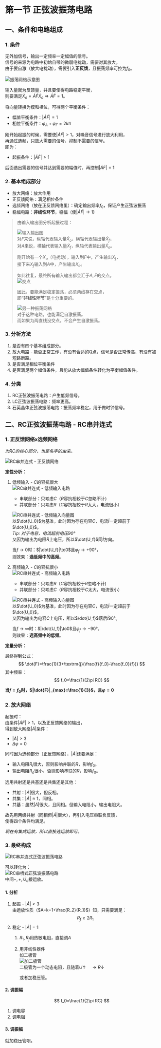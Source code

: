 # 第一节 正弦波振荡电路

## 一、条件和电路组成

### 1. 条件

无外加信号，输出一定频率一定幅值的信号。  
信号的来源为电路中初始自带的微弱电扰动，需要对其放大。  
由于要自激（放大电扰动），需要引入**正反馈**，且振荡频率可控为$f_0$。

![振荡网络示意图](images/Signal_Generating_Circuit-1--12-28_17-46-44.png)

输入量就为反馈量，并且要使得电路稳定平衡，  
则要满足$\dot X_o=\dot A\dot F\dot X_o\Rightarrow \dot A \dot F =1$。

将向量转换为模和相位，可得两个平衡条件：

* 幅值平衡条件：$|\dot A \dot F|=1$
* 相位平衡条件：$\varphi_A+\varphi_F=2k\pi$

刚开始起振的时候，需要使$|\dot A\dot F|>1$，对噪音信号进行放大利用，  
再通过选频，只放大需要的信号，抑制不需要的信号。  
即为：

* 起振条件：$|\dot{A}\dot F|>1$

后面选出需要的信号并达到需要的幅值时，再控制$|\dot A\dot F|=1$

### 2. 基本组成部分

* 放大网络：放大作用
* 正反馈网络：满足相位条件
* 选频网络（放在正反馈网络里）：确定输出频率$f_0$，保证产生正弦波振荡
* 稳幅电路：**非线性环节**，稳幅（使$|\dot{A}\dot{F}|\to1)$

> 由输入输出图分析起振过程：
>
> ![输入输出图](images/Signal_Generating_Circuit-1--12-28_17-59-08.png)  
> 对$F$来说，纵轴代表输入量$\dot X_o$，横轴代表输出量$\dot X_f$，  
> 对$A$来说，横轴代表输入量$\dot X_f$，纵轴代表输出量$\dot X_o$。
>
> 刚开始有一个$X_o$（电扰动），输入到$F$中，产生输出$X_f$，  
> 接下来$X_f$输入到$A$中，产生输出$X_o$。
>
> 如此往复，最终所有输入输出都会汇于$A,F$的交点。  
> ![交点](images/Signal_Generating_Circuit-1--12-28_18-04-36.png)
>
> 因此，要能满足稳定振荡，必须两线存在交点，  
> 即“**非线性环节**”是十分重要的。
>
> ![另一种振荡网络](images/Signal_Generating_Circuit-1--12-28_18-06-00.png)  
> 对于这种电路，也能满足自激振荡。  
> 而如果为两直线没交点，不会产生自激振荡。

### 3. 分析方法

1. 是否有四个基本组成部分。
2. 放大电路 - 能否正常工作，有没有合适的Q点，信号是否正常传递，有没有被短路断路。
3. 是否满足相位平衡条件
4. 是否满足两个幅值条件，且能从放大幅值条件转化为平衡幅值条件。

### 4. 分类

1. RC正弦波振荡电路：产生低频信号。
2. LC正弦波振荡电路：频率更高。
3. 石英晶体正弦波振荡电路：振荡频率稳定，用于做时钟信号。

## 二、RC正弦波振荡电路 - RC串并连式

### 1. 正反馈网络x选频网络

*为RC的核心部分，也是名字的由来。*

![RC串并连式 - 正反馈网络](images/Signal_Generating_Circuit-1--12-28_18-09-40.png)  

**定性分析：**

1. 低频输入 - $C$的容抗很大  
   ![RC串并连式 - 低频输入电路](images/Signal_Generating_Circuit-1--12-28_18-11-47.png)
   * 串联部分：只考虑$C$（$R$容抗相较于$C$忽略不计)
   * 并联部分：只考虑$R$（$C$容抗相较于$R$太大，电流很小）

   ![RC串并连式 - 低频输入向量图](images/Signal_Generating_Circuit-1--12-28_18-13-01.png)  
   以$\dot{U_0}$为基准，此时因为存在电容$C$，电流$\dot{I}$一定超前于$\dot{U_0}$，  
   *Tip: 对于电容，电流超前电压$90°$*  
   又因为输出为电阻$R$上电压，所以$\dot{U_f}$同$\dot{I}$方向。

   当$f\to0$时：$|\dot{U_f}|\to0$且$\varphi_f\to+90°$，  
   则效果：**选低频中的高频**。
2. 高频输入 - $C$的容抗很小  
   ![RC串并连式 - 高频输入电路](images/Signal_Generating_Circuit-1--12-28_18-17-20.png)  
   * 串联部分：只考虑$R$（$C$容抗相较于$R$忽略不计)
   * 并联部分：只考虑$C$（$R$容抗相较于$C$太大，电流很小）

   ![RC串并连式 - 高频输入向量图](images/Signal_Generating_Circuit-1--12-28_18-17-47.png)  
   以$\dot{U_0}$为基准，此时因为存在电容$C$，电流$\dot{I}$一定超前于$\dot{U_0}$，  
   又因为输出为电容$C$上电压，所以$\dot{U_f}$落后$\dot{I} 90°$。

   当$f\to\infty$时：$|\dot{U_f}|\to0$且$\varphi_f\to-90°$，  
   则效果：**选高频中的低频**。

**定量分析：**

最终得到公式：
$$
\dot{F}=\frac{1}{3+\textrm{j}(\frac{f}{f_0}-\frac{f_0}{f})}
$$
其中频率：
$$
f_0=\frac{1}{2\pi RC}
$$

**当$f=f_0$时，$|\dot{F}|_{max}=\frac{1}{3}$，且$\varphi=0$**

### 2. 放大网络

起振时：  
由条件$|\dot{A}\dot F|>1$，以及正反馈网络的输出，  
得到放大网络$|\dot A|$条件：

* $|\dot A|>3$
* $\Delta\varphi=0$

同时因为选频部分（正反馈网络），$|\dot A|$还要满足：

* 输入电阻$R_i$很大，否则影响并联的$R$，影响$f_0$。
* 输出电阻$R_o$很小，否则影响串联的$R$，影响$f_0$。

选用共射还是共基还是共集还是其他：

* 共射：$|\dot A|$很大，但反相。
* 共集：$|\dot A|\approx1$，同相。
* 共基：虽然$|\dot A|$很大，且同相。但输入电阻小，输出电阻大。  

故先用两级共射（同相但$|\dot A|$很大），再引入电压串联负反馈，  
使得四个条件均满足。

*现在有集成运放，所以直接选运放即可。*

### 3. 最终构成

![RC串并连式正弦波振荡电路](images/Signal_Generating_Circuit-1--12-28_18-40-08.png)

可以转化为：  
![RC串桥式正弦波振荡电路](images/Signal_Generating_Circuit-1--12-28_18-41-12.png)  
中间$-,+,\dot U_o$接运放。

#### 1. 分析

1. 起振 - $|\dot A|>3$  
   由运放性质（$A=k=1+\frac{R_2}{R_1}$）知，只需要满足：
   $$
   R_f\ge2R_1
   $$
2. 稳定 - $|\dot A|=1$
   1. $R_1,R_f$用热敏电阻，直接调$A$
   2. 用非线性器件  
      如二极管  
      ![加二极管](images/Signal_Generating_Circuit-1--12-28_18-49-21.png)  
      二极管为一个动态电阻，且随着$U\uparrow\quad\rightarrow R\downarrow$

      或者加稳压管。

#### 2. 调振幅

$$
f_0=\frac{1}{2\pi RC}
$$

1. 调电容
2. 调电阻

#### 3. 调振幅

就加稳压管呗。
